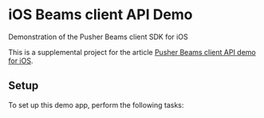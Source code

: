 # iOS Beams client API Demo

Demonstration of the Pusher Beams client SDK for iOS

This is a supplemental project for the article [Pusher Beams client API demo for iOS](TODO).

## Setup

To set up this demo app, perform the following tasks:
